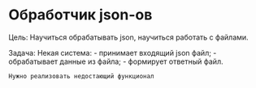 # Обработчик json-ов
Цель:
  Научиться обрабатывать json, научиться работать с файлами.

Задача: 
  Некая система:
    - принимает входящий json файл;
    - обрабатывает данные из файла;
    - формирует ответный файл.
    
    Нужно реализовать недостающий функционал